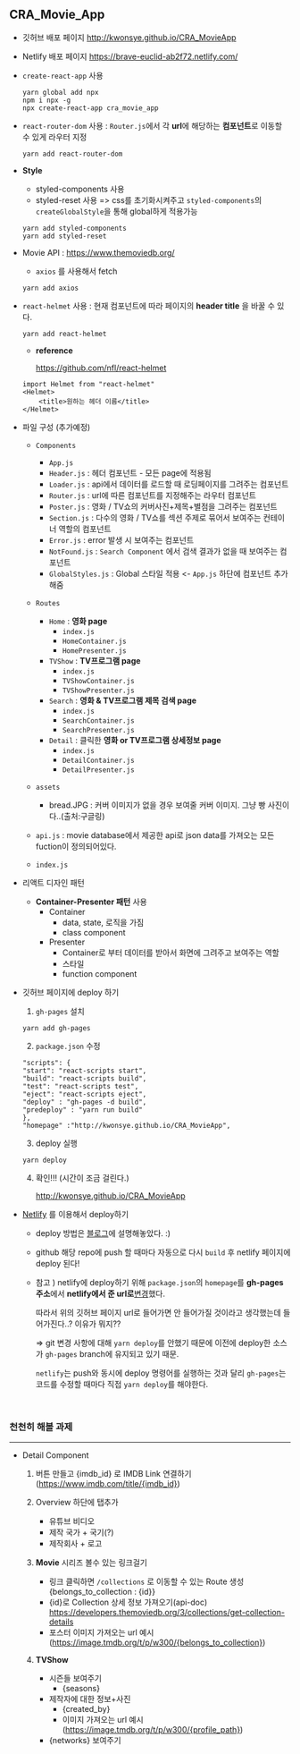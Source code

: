 ## CRA_Movie_App

- 깃허브 배포 페이지 <a href="http://kwonsye.github.io/CRA_MovieApp">http://kwonsye.github.io/CRA_MovieApp</a>
- Netlify 배포 페이지 <a href="https://brave-euclid-ab2f72.netlify.com/">https://brave-euclid-ab2f72.netlify.com/</a>

- `create-react-app` 사용
    ```
    yarn global add npx
    npm i npx -g
    npx create-react-app cra_movie_app 
    ```
- `react-router-dom` 사용 : `Router.js`에서 각 **url**에 해당하는 **컴포넌트**로 이동할 수 있게 라우터 지정
    ```
    yarn add react-router-dom
    ```
- **Style**
    - styled-components 사용
    - styled-reset 사용 => css를 초기화시켜주고 `styled-components`의 `createGlobalStyle`을 통해 global하게 적용가능    
    ``` 
    yarn add styled-components
    yarn add styled-reset
    ```
- Movie API : <a href="https://www.themoviedb.org/">https://www.themoviedb.org/</a>
    - `axios` 를 사용해서 fetch
    ```
    yarn add axios
    ```
- `react-helmet` 사용 : 현재 컴포넌트에 따라 페이지의 **header title** 을 바꿀 수 있다.
    ```
    yarn add react-helmet
    ```
    - **reference**<p>
    <a href="https://github.com/nfl/react-helmet">https://github.com/nfl/react-helmet</a>
    ```
    import Helmet from "react-helmet"
    <Helmet>
        <title>원하는 헤더 이름</title>
    </Helmet>
    ```
- 파일 구성 (추가예정)
    - `Components`
        - `App.js`
        - `Header.js` : 헤더 컴포넌트 - 모든 page에 적용됨
        - `Loader.js` : api에서 데이터를 로드할 때 로딩페이지를 그려주는 컴포넌트
        - `Router.js` : url에 따른 컴포넌트를 지정해주는 라우터 컴포넌트
        - `Poster.js` : 영화 / TV쇼의 커버사진+제목+별점을 그려주는 컴포넌트
        - `Section.js` : 다수의 영화 / TV쇼를 섹션 주제로 묶어서 보여주는 컨테이너 역할의 컴포넌트
        - `Error.js` : error 발생 시 보여주는 컴포넌트
        - `NotFound.js` : `Search Component` 에서 검색 결과가 없을 때 보여주는 컴포넌트
        - `GlobalStyles.js` : Global 스타일 적용 <- `App.js` 하단에 컴포넌트 추가해줌

    - `Routes`
        - `Home` : <b>영화 page</b>
            - `index.js`
            - `HomeContainer.js`
            - `HomePresenter.js`
        - `TVShow` : <b>TV프로그램 page</b>
            - `index.js`
            - `TVShowContainer.js`
            - `TVShowPresenter.js`
        - `Search` : <b>영화 & TV프로그램 제목 검색 page</b>
            - `index.js`
            - `SearchContainer.js`
            - `SearchPresenter.js`
        - `Detail` : 클릭한 <b>영화 or TV프로그램 상세정보 page</b>
            - `index.js`
            - `DetailContainer.js`
            - `DetailPresenter.js`
    - `assets`
        - bread.JPG : 커버 이미지가 없을 경우 보여줄 커버 이미지. 그냥 빵 사진이다..(출처:구글링)
    - `api.js` : movie database에서 제공한 api로 json data를 가져오는 모든 fuction이 정의되어있다.
    - `index.js`

- 리액트 디자인 패턴
    - <b>Container-Presenter 패턴</b> 사용
        - Container
            - data, state, 로직을 가짐
            - class component
        - Presenter
            - Container로 부터 데이터를 받아서 화면에 그려주고 보여주는 역할
            - 스타일
            - function component

- 깃허브 페이지에 deploy 하기
    1. `gh-pages` 설치
    ```
    yarn add gh-pages
    ```
    2. `package.json` 수정
    ```
    "scripts": {
    "start": "react-scripts start",
    "build": "react-scripts build",
    "test": "react-scripts test",
    "eject": "react-scripts eject",
    "deploy" : "gh-pages -d build",
    "predeploy" : "yarn run build"
    },
    "homepage" :"http://kwonsye.github.io/CRA_MovieApp",
    ```
    3. deploy 실행
    ```
    yarn deploy
    ```

    4. 확인!!! (시간이 조금 걸린다.)<p>
    <a href="http://kwonsye.github.io/CRA_MovieApp">http://kwonsye.github.io/CRA_MovieApp</a>

- <a href="https://www.netlify.com/">Netlify</a> 를 이용해서 deploy하기
    - deploy 방법은 <a href="https://kwonsye.github.io/study%20note/2019/03/02/netlify.html">블로그</a>에 설명해놓았다. :)
    - github 해당 repo에 push 할 때마다 자동으로 다시 `build` 후 netlify 페이지에 deploy 된다!

    - 참고 ) netlify에 deploy하기 위해 `package.json`의 `homepage`를 **gh-pages 주소**에서 **netlify에서 준 url로**<u>변경</u>했다. <p> 
    따라서 위의 깃허브 페이지 url로 들어가면 안 들어가질 것이라고 생각했는데 들어가진다..? 이유가 뭐지??<p>
    => git 변경 사항에 대해 `yarn deploy`를 안했기 때문에 이전에 deploy한 소스가 `gh-pages` branch에 유지되고 있기 때문. <p>
    `netlify`는 push와 동시에 deploy 명령어를 실행하는 것과 달리 `gh-pages`는 코드를 수정할 때마다 직접 `yarn deploy`를 해야한다.

<br>

### 천천히 해볼 과제
---
- Detail Component
    1. 버튼 만들고 {imdb_id} 로 IMDB Link 연결하기 (https://www.imdb.com/title/{imdb_id})
    2. Overview 하단에 탭추가
        - 유튜브 비디오
        - 제작 국가 + 국기(?)
        - 제작회사 + 로고
    3. **Movie** 시리즈 볼수 있는 링크걸기
        - 링크 클릭하면 `/collections` 로 이동할 수 있는 Route 생성 {belongs_to_collection : {id}}
        - {id}로 Collection 상세 정보 가져오기(api-doc)
        https://developers.themoviedb.org/3/collections/get-collection-details
        - 포스터 이미지 가져오는 url 예시
        (https://image.tmdb.org/t/p/w300/{belongs_to_collection})

    4. **TVShow** 
        - 시즌들 보여주기 
            - {seasons}
        - 제작자에 대한 정보+사진
            - {created_by}
            - 이미지 가져오는 url 예시
            (https://image.tmdb.org/t/p/w300/{profile_path})
        - {networks} 보여주기

            

